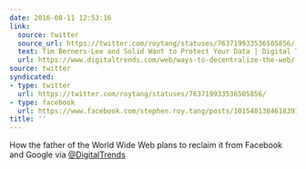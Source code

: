 ```yaml
---
date: 2016-08-11 12:53:16
link:
  source: twitter
  source_url: https://twitter.com/roytang/statuses/763719933536505856/
  text: Tim Berners-Lee and Solid Want to Protect Your Data | Digital Trends
  url: https://www.digitaltrends.com/web/ways-to-decentralize-the-web/
source: twitter
syndicated:
- type: twitter
  url: https://twitter.com/roytang/statuses/763719933536505856/
- type: facebook
  url: https://www.facebook.com/stephen.roy.tang/posts/10154813846183912
title: ''
---
```


How the father of the World Wide Web plans to reclaim it from Facebook and Google  via [@DigitalTrends](https://twitter.com/DigitalTrends/)